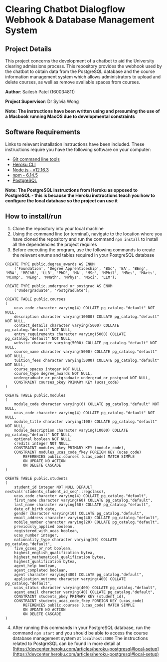# Clearing Chatbot Dialogflow Webhook & Database Management System

## Project Details
This project concerns the development of a chatbot to aid the University clearing admissions process. This repository provides the webhook used by the chatbot to obtain data from the PostgreSQL database and the course information management system which allows administrators to upload and delete courses, as well as remove available spaces from courses. 

**Author**: Sailesh Patel (160034811)

**Project Supervisor**: Dr Sylvia Wong

**Note: The instructions have been written using and presuming the use of a Macbook running MacOS due to developmental constraints** 

## Software Requirements
Links to relevant installation instructions have been included.
These instructions require you have the following software on your computer:
* [Git command line tools](https://www.atlassian.com/git/tutorials/install-git)
* [Heroku CLI](https://devcenter.heroku.com/articles/heroku-cli)
* [Node.js - v12.16.3](https://nodejs.org/en/)
* [npm - 6.14.5](https://www.npmjs.com/get-npm)
* [PostgreSQL](https://devcenter.heroku.com/articles/heroku-postgresql#local-setup)

**Note: The PostgreSQL instructions from Heroku as opposed to PostgreSQL - this is because the Heroku instructions teach you how to configure the local database so the project can use it**

## How to install/run
1. Clone the repository into your local machine
2. Using the command line (or terminal), navigate to the location where you have cloned the repository and run the command `npm install` to install all the dependencies the project requires
3. Before executing the program, use the following commands to create the relevant enums and tables required in your PostgreSQL database

```
CREATE TYPE public.degree_awards AS ENUM
    ('Foundation', 'Degree Apprenticeship', 'BSc', 'BA', 'BEng', 'MBA', 'MBChB', 'LLB', 'PhD', 'MA', 'MSc', 'MPhil', 'MRes', 'MArts', 'MComp', 'MEng', 'MMath', 'MPhys', 'MSci', 'LLM');
```

```
CREATE TYPE public.undergrad_or_postgrad AS ENUM
    ('Undergraduate', 'Postgraduate');
```

```
CREATE TABLE public.courses
(
    ucas_code character varying(4) COLLATE pg_catalog."default" NOT NULL,
    description character varying(10000) COLLATE pg_catalog."default" NOT NULL,
    contact_details character varying(5000) COLLATE pg_catalog."default" NOT NULL,
    entry_requirements character varying(5000) COLLATE pg_catalog."default" NOT NULL,
    website character varying(5000) COLLATE pg_catalog."default" NOT NULL,
    course_name character varying(5000) COLLATE pg_catalog."default" NOT NULL,
    tuition_fees character varying(5000) COLLATE pg_catalog."default" NOT NULL,
    course_spaces integer NOT NULL,
    course_type degree_awards NOT NULL,
    undergraduate_or_postgraduate undergrad_or_postgrad NOT NULL,
    CONSTRAINT courses_pkey PRIMARY KEY (ucas_code)
)
```


```
CREATE TABLE public.modules
(
    module_code character varying(6) COLLATE pg_catalog."default" NOT NULL,
    ucas_code character varying(4) COLLATE pg_catalog."default" NOT NULL,
    module_title character varying(100) COLLATE pg_catalog."default" NOT NULL,
    module_description character varying(10000) COLLATE pg_catalog."default" NOT NULL,
    optional boolean NOT NULL,
    credits integer NOT NULL,
    CONSTRAINT modules_pkey PRIMARY KEY (module_code),
    CONSTRAINT modules_ucas_code_fkey FOREIGN KEY (ucas_code)
        REFERENCES public.courses (ucas_code) MATCH SIMPLE
        ON UPDATE NO ACTION
        ON DELETE CASCADE
)
```

```
CREATE TABLE public.students
(
    student_id integer NOT NULL DEFAULT nextval('students_student_id_seq'::regclass),
    ucas_code character varying(4) COLLATE pg_catalog."default",
    first_name character varying(60) COLLATE pg_catalog."default",
    last_name character varying(60) COLLATE pg_catalog."default",
    date_of_birth date,
    gender character varying(10) COLLATE pg_catalog."default",
    email_address character varying(40) COLLATE pg_catalog."default",
    mobile_number character varying(20) COLLATE pg_catalog."default",
    previously_applied boolean,
    registered_with_ucas boolean,
    ucas_number integer,
    nationality_type character varying(50) COLLATE pg_catalog."default",
    five_gcses_or_not boolean,
    highest_english_qualification bytea,
    highest_mathematical_qualification bytea,
    highest_qualification bytea,
    agent_help boolean,
    agent_completed boolean,
    agent character varying(400) COLLATE pg_catalog."default",
    application_outcome character varying(400) COLLATE pg_catalog."default",
    ucas_status character varying(400) COLLATE pg_catalog."default",
    agent_email character varying(40) COLLATE pg_catalog."default",
    CONSTRAINT students_pkey PRIMARY KEY (student_id),
    CONSTRAINT students_ucas_code_fkey FOREIGN KEY (ucas_code)
        REFERENCES public.courses (ucas_code) MATCH SIMPLE
        ON UPDATE NO ACTION
        ON DELETE CASCADE
)
```

4. After running this commands in your PostgreSQL database, run the command `npm start` and you should be able to access the course database management system at `localhost:3000`
The instructions related to PostgreSQL can be found in more detail at [https://devcenter.heroku.com/articles/heroku-postgresql#local-setup](https://devcenter.heroku.com/articles/heroku-postgresql#local-setup)